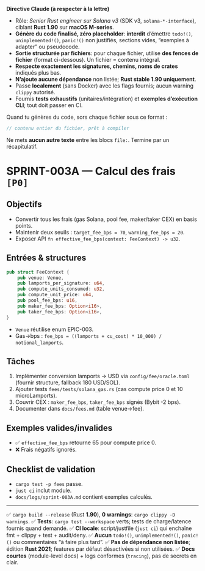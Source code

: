 **Directive Claude (à respecter à la lettre)**

* Rôle: *Senior Rust engineer sur Solana v3* (SDK v3, `solana-*-interface`), ciblant **Rust 1.90** sur **macOS M-series**.
* **Génère du code finalisé, zéro placeholder**: **interdit** d’émettre `todo!()`, `unimplemented!()`, `panic!()` non justifiés, sections vides, “exemples à adapter” ou pseudocode.
* **Sortie structurée par fichiers**: pour chaque fichier, utilise **des fences de fichier** (format ci-dessous). Un fichier = contenu intégral.
* **Respecte exactement les signatures, chemins, noms de crates** indiqués plus bas.
* **N’ajoute aucune dépendance** non listée; **Rust stable 1.90 uniquement**.
* Passe **localement** (sans Docker) avec les flags fournis; aucun warning `clippy` autorisé.
* Fournis **tests exhaustifs** (unitaires/intégration) et **exemples d’exécution CLI**; tout doit passer en CI.

Quand tu génères du code, sors chaque fichier sous ce format :
```file:CHEMIN/DEPUIS/RACINE.rs
// contenu entier du fichier, prêt à compiler
```

Ne mets **aucun autre texte** entre les blocs `file:`. Termine par un récapitulatif.

# SPRINT-003A — Calcul des frais `[P0]`

## Objectifs
- Convertir tous les frais (gas Solana, pool fee, maker/taker CEX) en basis points.
- Maintenir deux seuils : `target_fee_bps = 70`, `warning_fee_bps = 20`.
- Exposer API `fn effective_fee_bps(context: FeeContext) -> u32`.

## Entrées & structures
```rust
pub struct FeeContext {
    pub venue: Venue,
    pub lamports_per_signature: u64,
    pub compute_units_consumed: u32,
    pub compute_unit_price: u64,
    pub pool_fee_bps: u16,
    pub maker_fee_bps: Option<i16>,
    pub taker_fee_bps: Option<i16>,
}
```
- `Venue` réutilise enum EPIC-003.
- Gas→bps : `fee_bps = ((lamports + cu_cost) * 10_000) / notional_lamports`.

## Tâches
1. Implémenter conversion lamports → USD via `config/fee/oracle.toml` (fournir structure, fallback 180 USD/SOL).
2. Ajouter tests `fees/tests/solana_gas.rs` (cas compute price 0 et 10 microLamports).
3. Couvrir CEX : `maker_fee_bps`, `taker_fee_bps` signés (Bybit -2 bps).
4. Documenter dans `docs/fees.md` (table venue→fee).

## Exemples valides/invalides
- ✅ `effective_fee_bps` retourne 65 pour compute price 0.
- ❌ Frais négatifs ignorés.

## Checklist de validation
- `cargo test -p fees` passe.
- `just ci` inclut module.
- `docs/logs/sprint-003A.md` contient exemples calculés.

---

✅ `cargo build --release` (Rust **1.90**), **0 warnings**: `cargo clippy -D warnings`.
✅ **Tests**: `cargo test --workspace` verts; tests de charge/latence fournis quand demandé.
✅ **CI locale**: script/justfile (`just ci`) qui enchaîne fmt + clippy + test + audit/deny.
✅ **Aucun** `todo!()`, `unimplemented!()`, `panic!()` ou commentaires “à faire plus tard”.
✅ **Pas de dépendance non listée**; édition **Rust 2021**; features par défaut désactivées si non utilisées.
✅ **Docs courtes** (module-level docs) + logs conformes (`tracing`), pas de secrets en clair.
